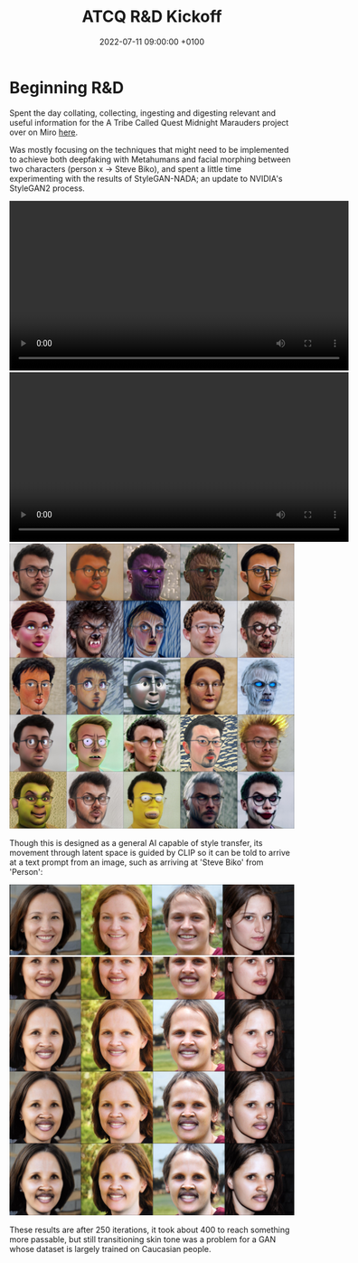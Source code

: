 ﻿---
layout: post 
title:  "ATCQ R&D Kickoff"
date:   2022-07-11 09:00:00 +0100 
categories: [unreal, atcq]
---

# Beginning R&D

Spent the day collating, collecting, ingesting and digesting relevant and useful information for the A Tribe Called Quest Midnight Marauders project over on Miro [here](https://miro.com/app/board/uXjVOoqtOWY=/?moveToWidget=3458764528968613180&cot=14).

Was mostly focusing on the techniques that might need to be implemented to achieve both deepfaking with Metahumans and facial morphing between two characters (person x -> Steve Biko), and spent a little time experimenting with the results of StyleGAN-NADA; an update to NVIDIA's StyleGAN2 process.

<video controls width="600">
    <source src="/docs/assets/images/atcq-r-d/rep-01.webm" 
            type="video/webm">
</video>

<video controls width="600">
    <source src="/docs/assets/images/atcq-r-d/rep-02.webm" 
            type="video/webm">
</video>

<a href="/docs/assets/images/atcq-r-d/rep-collage.jpg">
<img src="/docs/assets/images/atcq-r-d/rep-collage.jpg" width="600" alt="stylegan-nada collage">
</a>

Though this is designed as a general AI capable of style transfer, its movement through latent space is guided by CLIP so it can be told to arrive at a text prompt from an image, such as arriving at 'Steve Biko' from 'Person':

<a href="/docs/assets/images/atcq-r-d/steve-original.png">
<img src="/docs/assets/images/atcq-r-d/steve-original.png" width="600" alt="stylegan-nada steve">
</a>

<a href="/docs/assets/images/atcq-r-d/steve-biko.png">
<img src="/docs/assets/images/atcq-r-d/steve-biko.png" width="600" alt="stylegan-nada steve">
</a>

These results are after 250 iterations, it took about 400 to reach something more passable, but still transitioning skin tone was a problem for a GAN whose dataset is largely trained on Caucasian people.